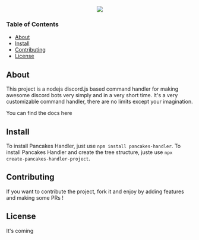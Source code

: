 <div style="text-align:center"><img src="https://cdn.discordapp.com/attachments/609313381421154304/670222364579201034/pancakes-handler.png.png" /></div>

### Table of Contents
* [About](https://github.com/Les-Laboratoires-JS/command-handler/blob/master/README.md#About)
* [Install](https://github.com/Les-Laboratoires-JS/command-handler/blob/master/README.md#Install)
* [Contributing](https://github.com/Les-Laboratoires-JS/command-handler/blob/master/README.md#Contributing)
* [License](https://github.com/Les-Laboratoires-JS/command-handler/blob/master/README.md#License)

## About
This project is a nodejs discord.js based command handler for making awesome discord bots very simply and in a very short time.
It's a very customizable command handler, there are no limits except your imagination. 

You can find the docs here

## Install
To install Pancakes Handler, just use `npm install pancakes-handler`.
To install Pancakes Handler and create the tree structure, juste use `npx create-pancakes-handler-project`.

## Contributing
If you want to contribute the project, fork it and enjoy by adding features and making some PRs !

## License 
It's coming
